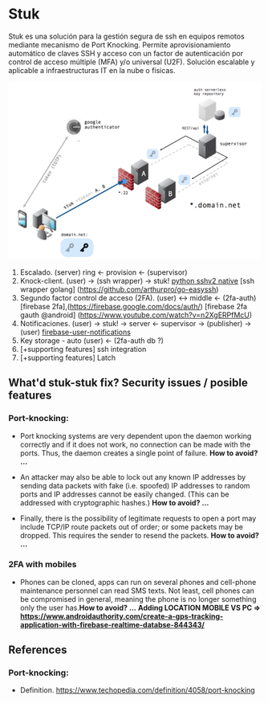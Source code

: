 # Stuk

Stuk es una solución para la gestión segura de ssh en equipos remotos mediante mecanismo de Port Knocking. Permite aprovisionamiento automático de claves SSH y acceso con un factor de autenticación por control de acceso múltiple (MFA) y/o universal (U2F). Solución escalable y aplicable a infraestructuras IT en la nube o físicas.


![](recursos/Screen%20Shot%202018-11-05%20at%2014.40.10.png)








1. Escalado. (server) ring <- provision <- (supervisor)
2. Knock-client. (user) -> (ssh wrapper) -> stuk! [python sshv2 native](https://github.com/paramiko/paramiko) [ssh wrapper golang] (https://github.com/arthurpro/go-easyssh)
3. Segundo factor control de acceso (2FA). (user) <-> middle <- (2fa-auth) [firebase 2fa],(https://firebase.google.com/docs/auth/) [firebase 2fa gauth @android] (https://www.youtube.com/watch?v=n2XgERPfMcU)
4. Notificaciones. (user) -> stuk! -> server <- supervisor -> (publisher) -> (user) [firebase-user-notifications](https://firebase.google.com/docs/functions/use-cases?hl=es-419)
5. Key storage - auto (user) <- (2fa-auth db ?)
6. [+supporting features] ssh integration
7. [+supporting features] Latch


## What'd stuk-stuk fix? Security issues / posible features

### Port-knocking:

* Port knocking systems are very dependent upon the daemon working correctly and if it does not work, no connection can be made with the ports. Thus, the daemon creates a single point of failure. **How to avoid? ...**

* An attacker may also be able to lock out any known IP addresses by sending data packets with fake (i.e. spoofed) IP addresses to random ports and IP addresses cannot be easily changed. (This can be addressed with cryptographic hashes.) **How to avoid? ...**

* Finally, there is the possibility of legitimate requests to open a port may include TCP/IP route packets out of order; or some packets may be dropped. This requires the sender to resend the packets. **How to avoid? ...**

### 2FA with mobiles

* Phones can be cloned, apps can run on several phones and cell-phone maintenance personnel can read SMS texts. Not least, cell phones can be compromised in general, meaning the phone is no longer something only the user has.**How to avoid? ...**
**Adding LOCATION MOBILE VS PC => https://www.androidauthority.com/create-a-gps-tracking-application-with-firebase-realtime-databse-844343/**

## References

### Port-knocking:

* Definition. https://www.techopedia.com/definition/4058/port-knocking

